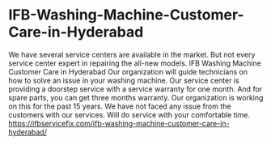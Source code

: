 # IFB-Washing-Machine-Customer-Care-in-Hyderabad
 We have several service centers are available in the market. But not every service center expert in repairing the all-new models. IFB Washing Machine Customer Care in Hyderabad Our organization will guide technicians on how to solve an issue in your washing machine. Our service center is providing a doorstep service with a service warranty for one month. And for spare parts, you can get three months warranty. Our organization is working on this for the past 15 years. We have not faced any issue from the customers with our services. Will do service with your comfortable time. https://ifbservicefix.com/ifb-washing-machine-customer-care-in-hyderabad/
